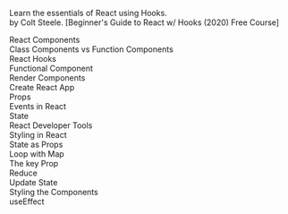 Learn the essentials of React using Hooks.<br>
by Colt Steele. [Beginner's Guide to React w/ Hooks (2020) Free Course]

React Components<br>
Class Components vs Function Components<br>
React Hooks<br>
Functional Component<br>
Render Components<br>
Create React App<br>
Props<br>
Events in React<br>
State<br>
React Developer Tools <br>
Styling in React<br>
State as Props <br>
Loop with Map<br>
The key Prop <br>
Reduce<br>
Update  State<br>
Styling the Components<br>
useEffect<br>
